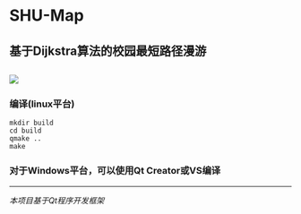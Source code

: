 # SHU-Map
## 基于Dijkstra算法的校园最短路径漫游

![](https://i.loli.net/2021/09/20/JM8GR4qZgaQmV1I.png)
---
### 编译(linux平台)

```
mkdir build
cd build
qmake ..
make
```
### 对于Windows平台，可以使用Qt Creator或VS编译


---
*本项目基于Qt程序开发框架*
